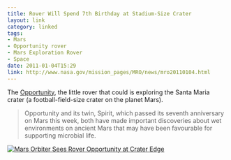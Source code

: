```yaml
---
title: Rover Will Spend 7th Birthday at Stadium-Size Crater
layout: link
category: linked
tags:
- Mars
- Opportunity rover
- Mars Exploration Rover
- Space
date: 2011-01-04T15:29
link: http://www.nasa.gov/mission_pages/MRO/news/mro20110104.html
---
```


The [Opportunity](http://en.wikipedia.org/wiki/Opportunity_rover "Wikipedia article about the Opportunity Rover"), the little rover that could is exploring the Santa Maria crater (a football-field-size crater on the planet Mars).

> Opportunity and its twin, Spirit, which passed its seventh anniversary on Mars this week, both have made important discoveries about wet environments on ancient Mars that may have been favourable for supporting microbial life.

<div class="inline illustration">
	<a href="http://cdn.mylesbraithwaite.com/media/uploads/linked/2011-01-04-rover-will-spend-7th-birthday-at-stadium-size-crater/santa-maria-crater.jpg" title="Mars Orbiter Sees Rover Opportunity at Crater Edge"><img src="http://cdn.mylesbraithwaite.com/media/uploads/linked/2011-01-04-rover-will-spend-7th-birthday-at-stadium-size-crater/santa-maria-crater-small.jpg" alt="Mars Orbiter Sees Rover Opportunity at Crater Edge"></a>
</div>